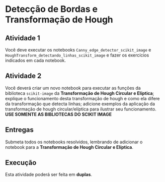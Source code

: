 # Detecção de Bordas e Transformação de Hough

## Atividade 1

Você deve executar os notebooks `Canny_edge_detector_scikit_image` e `HoughTransform_detectando_linhas_scikit_image` e fazer os exercícios indicados em cada notebook.

## Atividade 2

Você deverá criar um novo notebook para executar as funções da biblioteca `scikit-image` da **Transformação de Hough Circular e Elíptica**; explique o funcionamento desta transformação de hough e como ela difere da transformação que detecta linhas; adicione exemplos da aplicação da transformação de hough circular/elíptica para ilustrar seu funcionamento. **USE SOMENTE AS BIBLIOTECAS DO SCIKIT IMAGE**

## Entregas

Submeta todos os notebooks resolvidos, lembrando de adicionar o notebook para a **Transformação de Hough Circular e Elíptica**.

## Execução

Esta atividade poderá ser feita em **duplas**.

